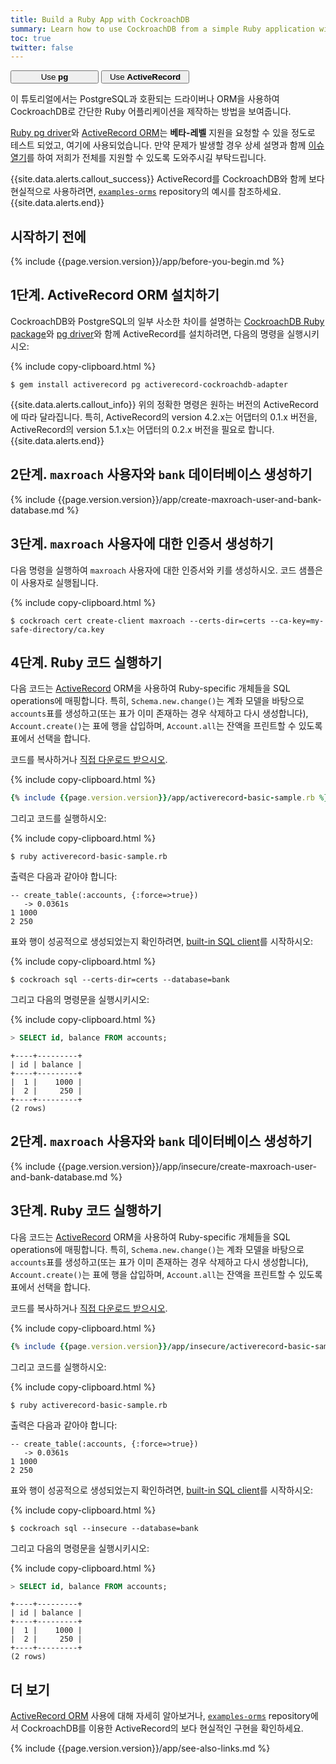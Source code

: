```yaml
---
title: Build a Ruby App with CockroachDB
summary: Learn how to use CockroachDB from a simple Ruby application with the ActiveRecord ORM.
toc: true
twitter: false
---
```


<div class="filters filters-big clearfix">
    <a href="build-a-ruby-app-with-cockroachdb.html"><button style="width: 28%" class="filter-button">Use <strong>pg</strong></button></a>
    <a href="build-a-ruby-app-with-cockroachdb-activerecord.html"><button style="width: 28%" class="filter-button current">Use <strong>ActiveRecord</strong></button></a>
</div>

이 튜토리얼에서는 PostgreSQL과 호환되는 드라이버나 ORM을 사용하여 CockroachDB로 간단한 Ruby 어플리케이션을 제작하는 방법을 보여줍니다.

[Ruby pg driver](https://rubygems.org/gems/pg)와 [ActiveRecord ORM](http://guides.rubyonrails.org/active_record_basics.html)는 **베타-레벨** 지원을 요청할 수 있을 정도로 테스트 되었고, 여기에 사용되었습니다. 만약 문제가 발생할 경우 상세 설명과 함께 [이슈 열기](https://github.com/cockroachdb/cockroach/issues/new)를 하여 저희가 전체를 지원할 수 있도록 도와주시길 부탁드립니다.

{{site.data.alerts.callout_success}}
ActiveRecord를 CockroachDB와 함께 보다 현실적으로 사용하려면, [`examples-orms`](https://github.com/cockroachdb/examples-orms) repository의 예시를 참조하세요. 
{{site.data.alerts.end}}

## 시작하기 전에

{% include {{page.version.version}}/app/before-you-begin.md %}

## 1단계. ActiveRecord ORM 설치하기

CockroachDB와 PostgreSQL의 일부 사소한 차이를 설명하는 [CockroachDB Ruby package](https://github.com/cockroachdb/activerecord-cockroachdb-adapter)와 [pg driver](https://rubygems.org/gems/pg)와 함께 ActiveRecord를 설치하려면, 다음의 명령을 실행시키시오:

{% include copy-clipboard.html %}
~~~ shell
$ gem install activerecord pg activerecord-cockroachdb-adapter
~~~

{{site.data.alerts.callout_info}}
위의 정확한 명령은 원하는 버전의 ActiveRecord에 따라 달라집니다. 특히, ActiveRecord의 version 4.2.x는 어댑터의 0.1.x 버전을, ActiveRecord의 version 5.1.x는 어댑터의 0.2.x 버전을 필요로 합니다.
{{site.data.alerts.end}}

<section class="filter-content" markdown="1" data-scope="secure">

## 2단계. `maxroach` 사용자와 `bank` 데이터베이스 생성하기

{% include {{page.version.version}}/app/create-maxroach-user-and-bank-database.md %}

## 3단계. `maxroach` 사용자에 대한 인증서 생성하기

다음 명령을 실행하여 `maxroach` 사용자에 대한 인증서와 키를 생성하시오. 코드 샘플은 이 사용자로 실행됩니다.

{% include copy-clipboard.html %}
~~~ shell
$ cockroach cert create-client maxroach --certs-dir=certs --ca-key=my-safe-directory/ca.key
~~~

## 4단계. Ruby 코드 실행하기

다음 코드는 [ActiveRecord](http://guides.rubyonrails.org/active_record_basics.html) ORM을 사용하여 Ruby-specific 개체들을 SQL operations에 매핑합니다. 특히, `Schema.new.change()`는 계좌 모델을 바탕으로 `accounts`표를 생성하고(또는 표가 이미 존재하는 경우 삭제하고 다시 생성합니다),  `Account.create()`는 표에 행을 삽입하며, `Account.all`는 잔액을 프린트할 수 있도록 표에서 선택을 합니다.

코드를 복사하거나
<a href="https://raw.githubusercontent.com/cockroachdb/docs/master/_includes/v2.1/app/activerecord-basic-sample.rb" download>직접 다운로드 받으시오</a>.

{% include copy-clipboard.html %}
~~~ ruby
{% include {{page.version.version}}/app/activerecord-basic-sample.rb %}
~~~

그리고 코드를 실행하시오:

{% include copy-clipboard.html %}
~~~ shell
$ ruby activerecord-basic-sample.rb
~~~

출력은 다음과 같아야 합니다:

~~~ shell
-- create_table(:accounts, {:force=>true})
   -> 0.0361s
1 1000
2 250
~~~

표와 행이 성공적으로 생성되었는지 확인하려면, [built-in SQL client](use-the-built-in-sql-client.html)를 시작하시오:

{% include copy-clipboard.html %}
~~~ shell
$ cockroach sql --certs-dir=certs --database=bank
~~~

그리고 다음의 명령문을 실행시키시오:

{% include copy-clipboard.html %}
~~~ sql
> SELECT id, balance FROM accounts;
~~~

~~~
+----+---------+
| id | balance |
+----+---------+
|  1 |    1000 |
|  2 |     250 |
+----+---------+
(2 rows)
~~~

</section>

<section class="filter-content" markdown="1" data-scope="insecure">

## 2단계. `maxroach` 사용자와 `bank` 데이터베이스 생성하기

{% include {{page.version.version}}/app/insecure/create-maxroach-user-and-bank-database.md %}

## 3단계. Ruby 코드 실행하기

다음 코드는 [ActiveRecord](http://guides.rubyonrails.org/active_record_basics.html) ORM을 사용하여 Ruby-specific 개체들을 SQL operations에 매핑합니다. 특히, `Schema.new.change()`는 계좌 모델을 바탕으로 `accounts`표를 생성하고(또는 표가 이미 존재하는 경우 삭제하고 다시 생성합니다),  `Account.create()`는 표에 행을 삽입하며, `Account.all`는 잔액을 프린트할 수 있도록 표에서 선택을 합니다.

코드를 복사하거나
<a href="https://raw.githubusercontent.com/cockroachdb/docs/master/_includes/v2.1/app/insecure/activerecord-basic-sample.rb" download>직접 다운로드 받으시오</a>.

{% include copy-clipboard.html %}
~~~ ruby
{% include {{page.version.version}}/app/insecure/activerecord-basic-sample.rb %}
~~~

그리고 코드를 실행하시오:

{% include copy-clipboard.html %}
~~~ shell
$ ruby activerecord-basic-sample.rb
~~~

출력은 다음과 같아야 합니다:

~~~ shell
-- create_table(:accounts, {:force=>true})
   -> 0.0361s
1 1000
2 250
~~~

표와 행이 성공적으로 생성되었는지 확인하려면, [built-in SQL client](use-the-built-in-sql-client.html)를 시작하시오:

{% include copy-clipboard.html %}
~~~ shell
$ cockroach sql --insecure --database=bank
~~~

그리고 다음의 명령문을 실행시키시오:

{% include copy-clipboard.html %}
~~~ sql
> SELECT id, balance FROM accounts;
~~~

~~~
+----+---------+
| id | balance |
+----+---------+
|  1 |    1000 |
|  2 |     250 |
+----+---------+
(2 rows)
~~~

</section>

## 더 보기

[ActiveRecord ORM](http://guides.rubyonrails.org/active_record_basics.html) 사용에 대해 자세히 알아보거나, [`examples-orms`](https://github.com/cockroachdb/examples-orms) repository에서 CockroachDB를 이용한 ActiveRecord의 보다 현실적인 구현을 확인하세요.

{% include {{page.version.version}}/app/see-also-links.md %}
